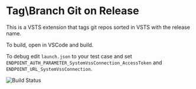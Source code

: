 # Tag\Branch Git on Release

This is a VSTS extension that tags git repos sorted in VSTS with the release name.

To build, open in VSCode and build.

To debug edit `launch.json` to your test case and set `ENDPOINT_AUTH_PARAMETER_SystemVssConnection_AccessToken` and `ENDPOINT_URL_SystemVssConnection`.

![Build Status](https://mike-barry.visualstudio.com/_apis/public/build/definitions/c916fc78-6102-4272-9240-8a82109e5d43/3/badge)
